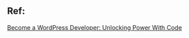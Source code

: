 ## Ref:
[Become a WordPress Developer: Unlocking Power With Code](https://www.udemy.com/course/become-a-wordpress-developer-php-javascript/?couponCode=2021PM25)
